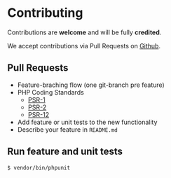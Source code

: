 # Contributing

Contributions are **welcome** and will be fully **credited**.

We accept contributions via Pull Requests on [Github](https://github.com/andriichuk/laracash).

## Pull Requests

- Feature-braching flow (one git-branch pre feature)
- PHP Coding Standards
  * [PSR-1](https://www.php-fig.org/psr/psr-1/)
  * [PSR-2](https://www.php-fig.org/psr/psr-2/)
  * [PSR-12](https://www.php-fig.org/psr/psr-12/)
- Add feature or unit tests to the new functionality
- Describe your feature in `README.md`

## Run feature and unit tests

``` bash
$ vendor/bin/phpunit
```
